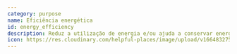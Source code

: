 ```yaml
---
category: purpose
name: Eficiência energética
id: energy_efficiency
description: Reduz a utilização de energia e/ou ajuda a conservar energia.
icon: https://res.cloudinary.com/helpful-places/image/upload/v1664832758/dtpr-icons/purpose/energy_ngzawb.svg
---
```

